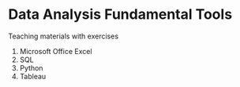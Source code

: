 # Data Analysis Fundamental Tools

Teaching materials with exercises
  1. Microsoft Office Excel
  2. SQL
  3. Python
  4. Tableau
